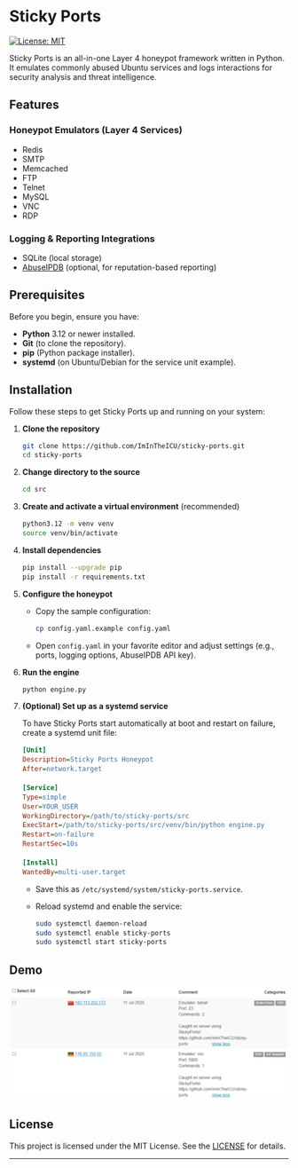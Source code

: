 # Sticky Ports

[![License: MIT](https://img.shields.io/badge/License-MIT-blue.svg)](https://choosealicense.com/licenses/mit/) 

Sticky Ports is an all-in-one Layer 4 honeypot framework written in Python. It emulates commonly abused Ubuntu services and logs interactions for security analysis and threat intelligence.

## Features

### Honeypot Emulators (Layer 4 Services)

* Redis
* SMTP
* Memcached
* FTP
* Telnet
* MySQL
* VNC
* RDP

### Logging & Reporting Integrations

* SQLite (local storage)
* [AbuseIPDB](https://www.abuseipdb.com/) (optional, for reputation-based reporting)

## Prerequisites

Before you begin, ensure you have:

* **Python** 3.12 or newer installed.
* **Git** (to clone the repository).
* **pip** (Python package installer).
* **systemd** (on Ubuntu/Debian for the service unit example).

## Installation

Follow these steps to get Sticky Ports up and running on your system:

1. **Clone the repository**

   ```bash
   git clone https://github.com/ImInTheICU/sticky-ports.git
   cd sticky-ports
   ```

2. **Change directory to the source**

   ```bash
   cd src
   ```

3. **Create and activate a virtual environment** (recommended)

   ```bash
   python3.12 -m venv venv
   source venv/bin/activate
   ```

4. **Install dependencies**

   ```bash
   pip install --upgrade pip
   pip install -r requirements.txt
   ```

5. **Configure the honeypot**

   * Copy the sample configuration:

     ```bash
     cp config.yaml.example config.yaml
     ```
   * Open `config.yaml` in your favorite editor and adjust settings (e.g., ports, logging options, AbuseIPDB API key).

6. **Run the engine**

   ```bash
   python engine.py
   ```

7. **(Optional) Set up as a systemd service**

   To have Sticky Ports start automatically at boot and restart on failure, create a systemd unit file:

   ```ini
   [Unit]
   Description=Sticky Ports Honeypot
   After=network.target

   [Service]
   Type=simple
   User=YOUR_USER
   WorkingDirectory=/path/to/sticky-ports/src
   ExecStart=/path/to/sticky-ports/src/venv/bin/python engine.py
   Restart=on-failure
   RestartSec=10s

   [Install]
   WantedBy=multi-user.target
   ```

   * Save this as `/etc/systemd/system/sticky-ports.service`.
   * Reload systemd and enable the service:

     ```bash
     sudo systemctl daemon-reload
     sudo systemctl enable sticky-ports
     sudo systemctl start sticky-ports
     ```

## Demo

![Demo Image](https://raw.githubusercontent.com/ImInTheICU/sticky-ports/b620711a581701d48579e381beaacaab9ba6cffb/images/Screenshot%202025-07-21%20221417.png)

## License

This project is licensed under the MIT License. See the [LICENSE](https://choosealicense.com/licenses/mit/) for details.

---
